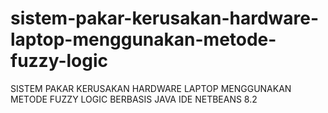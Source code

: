 # sistem-pakar-kerusakan-hardware-laptop-menggunakan-metode-fuzzy-logic
SISTEM PAKAR KERUSAKAN HARDWARE LAPTOP MENGGUNAKAN METODE FUZZY LOGIC BERBASIS JAVA IDE NETBEANS 8.2
